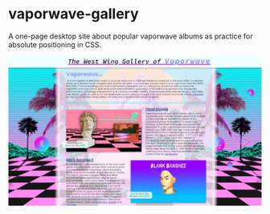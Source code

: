 # vaporwave-gallery
A one-page desktop site about popular vaporwave albums as practice for absolute positioning in CSS. 

![Screenshot of the site](images/screenshot.jpeg)
